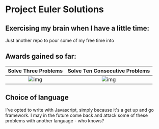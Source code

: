 # Project Euler Solutions

## Exercising my brain when I have a little time:
Just another repo to pour some of my free time into

## Awards gained so far:

|    Solve Three Problems    |   Solve Ten Consecutive Problems    |
| :---: | :---: | 
|   ![img](https://projecteuler.net/images/awards/award_01.png)    |   ![img](https://projecteuler.net/images/awards/award_03.png)     |

## Choice of language
I've opted to write with Javascript, simply because it's a get up and go framework. I may in the future come back and attack some of these problems with another language - who knows?

